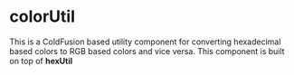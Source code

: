 # colorUtil

This is a ColdFusion based utility component for converting hexadecimal based colors to RGB based colors and vice versa. This component is built on top of **hexUtil**

